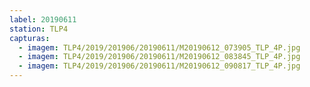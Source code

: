 ```yaml
---
label: 20190611
station: TLP4
capturas:
  - imagem: TLP4/2019/201906/20190611/M20190612_073905_TLP_4P.jpg
  - imagem: TLP4/2019/201906/20190611/M20190612_083845_TLP_4P.jpg
  - imagem: TLP4/2019/201906/20190611/M20190612_090817_TLP_4P.jpg
---
```

